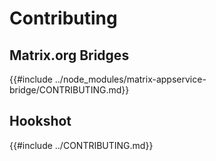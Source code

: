 # Contributing

## Matrix.org Bridges

{{#include ../node_modules/matrix-appservice-bridge/CONTRIBUTING.md}}

## Hookshot

{{#include ../CONTRIBUTING.md}}
